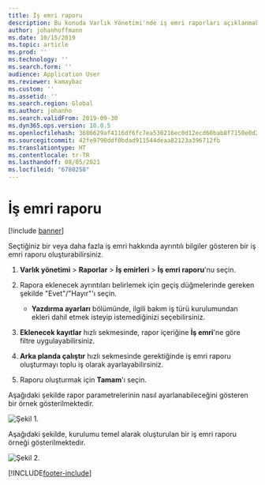 ```yaml
---
title: İş emri raporu
description: Bu konuda Varlık Yönetimi'nde iş emri raporları açıklanmaktadır.
author: johanhoffmann
ms.date: 10/15/2019
ms.topic: article
ms.prod: ''
ms.technology: ''
ms.search.form: ''
audience: Application User
ms.reviewer: kamaybac
ms.custom: ''
ms.assetid: ''
ms.search.region: Global
ms.author: johanho
ms.search.validFrom: 2019-09-30
ms.dyn365.ops.version: 10.0.5
ms.openlocfilehash: 3686629af4116df6fc7ea530216ec0d12ecd60bab8f7150e0d2a3917bc12adaf
ms.sourcegitcommit: 42fe9790ddf0bdad911544deaa82123a396712fb
ms.translationtype: HT
ms.contentlocale: tr-TR
ms.lasthandoff: 08/05/2021
ms.locfileid: "6780258"
---
```

# <a name="work-order-report"></a>İş emri raporu

[!include [banner](../../includes/banner.md)]


Seçtiğiniz bir veya daha fazla iş emri hakkında ayrıntılı bilgiler gösteren bir iş emri raporu oluşturabilirsiniz.

1. **Varlık yönetimi** > **Raporlar** > **İş emirleri** > **İş emri raporu**'nu seçin.

2. Rapora eklenecek ayrıntıları belirlemek için geçiş düğmelerinde gereken şekilde "Evet"/"Hayır"'ı seçin.  
    - **Yazdırma ayarları** bölümünde, ilgili bakım iş türü kurulumundan ekleri dahil etmek isteyip istemediğinizi seçebilirsiniz.

3. **Eklenecek kayıtlar** hızlı sekmesinde, rapor içeriğine **İş emri**'ne göre filtre uygulayabilirsiniz.

4. **Arka planda çalıştır** hızlı sekmesinde gerektiğinde iş emri raporu oluşturmayı toplu iş olarak ayarlayabilirsiniz.

5. Raporu oluşturmak için **Tamam**'ı seçin.

Aşağıdaki şekilde rapor parametrelerinin nasıl ayarlanabileceğini gösteren bir örnek gösterilmektedir.

![Şekil 1.](media/20-work-orders.png)

Aşağıdaki şekilde, kurulumu temel alarak oluşturulan bir iş emri raporu örneği gösterilmektedir.

![Şekil 2.](media/21-work-orders.png)



[!INCLUDE[footer-include](../../../includes/footer-banner.md)]